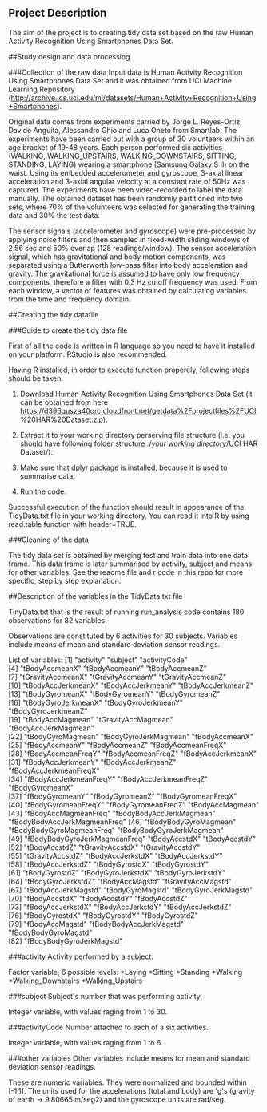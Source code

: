 ## Project Description
The aim of the project is to creating tidy data set based on the raw Human Activity Recognition Using Smartphones Data Set.

##Study design and data processing

###Collection of the raw data
Input data is Human Activity Recognition Using Smartphones Data Set and it was obtained from UCI Machine Learning Repository (http://archive.ics.uci.edu/ml/datasets/Human+Activity+Recognition+Using+Smartphones). 

Original data comes from experiments carried by Jorge L. Reyes-Ortiz, Davide Anguita, Alessandro Ghio and Luca Oneto from Smartlab. The experiments have been carried out with a group of 30 volunteers within an age bracket of 19-48 years. Each person performed six activities (WALKING, WALKING_UPSTAIRS, WALKING_DOWNSTAIRS, SITTING, STANDING, LAYING) wearing a smartphone (Samsung Galaxy S II) on the waist. Using its embedded accelerometer and gyroscope, 3-axial linear acceleration and 3-axial angular velocity at a constant rate of 50Hz was captured. The experiments have been video-recorded to label the data manually. The obtained dataset has been randomly partitioned into two sets, where 70% of the volunteers was selected for generating the training data and 30% the test data. 

The sensor signals (accelerometer and gyroscope) were pre-processed by applying noise filters and then sampled in fixed-width sliding windows of 2.56 sec and 50% overlap (128 readings/window). The sensor acceleration signal, which has gravitational and body motion components, was separated using a Butterworth low-pass filter into body acceleration and gravity. The gravitational force is assumed to have only low frequency components, therefore a filter with 0.3 Hz cutoff frequency was used. From each window, a vector of features was obtained by calculating variables from the time and frequency domain.

##Creating the tidy datafile

###Guide to create the tidy data file

First of all the code is written in R language so you need to have it installed on your platform. RStudio is also recommended.

Having R installed, in order to execute function properely, following steps should be taken:

1. Download Human Activity Recognition Using Smartphones Data Set (it can be obtained from here https://d396qusza40orc.cloudfront.net/getdata%2Fprojectfiles%2FUCI%20HAR%20Dataset.zip).

2. Extract it to your working directory perserving file structure (i.e. you should have following folder structure ./_your working directory_/UCI HAR Dataset/).

3. Make sure that dplyr package is installed, because it is used to summarise data.

4. Run the code.

Successful execution of the function should result in appearance of the TidyData.txt file in your working directory. You can read it into R by using read.table function with header=TRUE.

###Cleaning of the data

The tidy data set is obtained by merging test and train data into one data frame. This data frame is later summarised by activity, subject and means for other variables. See the readme file and r code in this repo for more specific, step by step explanation. 

##Description of the variables in the TidyData.txt file

TinyData.txt that is the result of running run_analysis code contains 180 observations for 82 variables.

Observations are constituted by 6 activities for 30 subjects. Variables include means of mean and standard deviation sensor readings.

List of variables:
 [1] "activity"                     "subject"                      "activityCode"                
 [4] "tBodyAccmeanX"                "tBodyAccmeanY"                "tBodyAccmeanZ"               
 [7] "tGravityAccmeanX"             "tGravityAccmeanY"             "tGravityAccmeanZ"            
[10] "tBodyAccJerkmeanX"            "tBodyAccJerkmeanY"            "tBodyAccJerkmeanZ"           
[13] "tBodyGyromeanX"               "tBodyGyromeanY"               "tBodyGyromeanZ"              
[16] "tBodyGyroJerkmeanX"           "tBodyGyroJerkmeanY"           "tBodyGyroJerkmeanZ"          
[19] "tBodyAccMagmean"              "tGravityAccMagmean"           "tBodyAccJerkMagmean"         
[22] "tBodyGyroMagmean"             "tBodyGyroJerkMagmean"         "fBodyAccmeanX"               
[25] "fBodyAccmeanY"                "fBodyAccmeanZ"                "fBodyAccmeanFreqX"           
[28] "fBodyAccmeanFreqY"            "fBodyAccmeanFreqZ"            "fBodyAccJerkmeanX"           
[31] "fBodyAccJerkmeanY"            "fBodyAccJerkmeanZ"            "fBodyAccJerkmeanFreqX"       
[34] "fBodyAccJerkmeanFreqY"        "fBodyAccJerkmeanFreqZ"        "fBodyGyromeanX"              
[37] "fBodyGyromeanY"               "fBodyGyromeanZ"               "fBodyGyromeanFreqX"          
[40] "fBodyGyromeanFreqY"           "fBodyGyromeanFreqZ"           "fBodyAccMagmean"             
[43] "fBodyAccMagmeanFreq"          "fBodyBodyAccJerkMagmean"      "fBodyBodyAccJerkMagmeanFreq" 
[46] "fBodyBodyGyroMagmean"         "fBodyBodyGyroMagmeanFreq"     "fBodyBodyGyroJerkMagmean"    
[49] "fBodyBodyGyroJerkMagmeanFreq" "tBodyAccstdX"                 "tBodyAccstdY"                
[52] "tBodyAccstdZ"                 "tGravityAccstdX"              "tGravityAccstdY"             
[55] "tGravityAccstdZ"              "tBodyAccJerkstdX"             "tBodyAccJerkstdY"            
[58] "tBodyAccJerkstdZ"             "tBodyGyrostdX"                "tBodyGyrostdY"               
[61] "tBodyGyrostdZ"                "tBodyGyroJerkstdX"            "tBodyGyroJerkstdY"           
[64] "tBodyGyroJerkstdZ"            "tBodyAccMagstd"               "tGravityAccMagstd"           
[67] "tBodyAccJerkMagstd"           "tBodyGyroMagstd"              "tBodyGyroJerkMagstd"         
[70] "fBodyAccstdX"                 "fBodyAccstdY"                 "fBodyAccstdZ"                
[73] "fBodyAccJerkstdX"             "fBodyAccJerkstdY"             "fBodyAccJerkstdZ"            
[76] "fBodyGyrostdX"                "fBodyGyrostdY"                "fBodyGyrostdZ"               
[79] "fBodyAccMagstd"               "fBodyBodyAccJerkMagstd"       "fBodyBodyGyroMagstd"         
[82] "fBodyBodyGyroJerkMagstd"    

###activity
Activity performed by a subject.

Factor variable, 6 possible levels: 
*Laying
*Sitting
*Standing
*Walking
*Walking_Downstairs
*Walking_Upstairs

###subject
Subject's number that was performing activity.

Integer variable, with values raging from 1 to 30.

###activityCode
Number attached to each of a six activities.

Integer variable, with values raging from 1 to 6.

###other variables
Other variables include means for mean and standard deviation sensor readings.

These are numeric variables. They were normalized and bounded within [-1,1]. The units used for the accelerations (total and body) are 'g's (gravity of earth -> 9.80665 m/seg2) and the gyroscope units are rad/seg.
